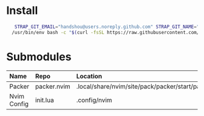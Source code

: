 # Install
```bash
   STRAP_GIT_EMAIL="handshou@users.noreply.github.com" STRAP_GIT_NAME="hansel" STRAP_GITHUB_USER="handshou" \
  /usr/bin/env bash -c "$(curl -fsSL https://raw.githubusercontent.com/handshou/dotfiles/HEAD/bootstrap.sh)"
```

# Submodules
|Name|Repo|Location|
|:---|:---|:-------|
|Packer|packer.nvim|.local/share/nvim/site/pack/packer/start/packer.nvim|
|Nvim Config|init.lua|.config/nvim|

